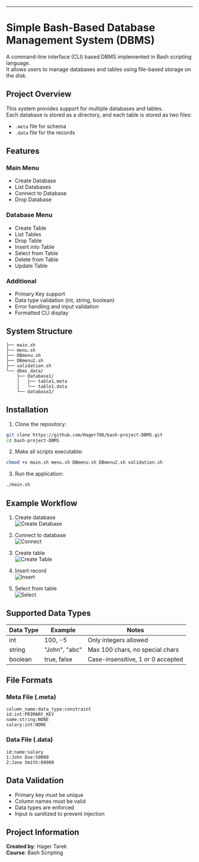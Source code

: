 ---
# Simple Bash-Based Database Management System (DBMS)

A command-line interface (CLI) based DBMS implemented in Bash scripting language.  
It allows users to manage databases and tables using file-based storage on the disk.

## Project Overview

This system provides support for multiple databases and tables.  
Each database is stored as a directory, and each table is stored as two files:
- `.meta` file for schema
- `.data` file for the records

## Features

### Main Menu
- Create Database
- List Databases
- Connect to Database
- Drop Database

### Database Menu
- Create Table
- List Tables
- Drop Table
- Insert into Table
- Select from Table
- Delete from Table
- Update Table

### Additional
- Primary Key support
- Data type validation (int, string, boolean)
- Error handling and input validation
- Formatted CLI display

## System Structure

```
├── main.sh
├── menu.sh
├── DBmenu.sh
├── DBmenu2.sh
├── validation.sh
└── dbms_data/
    ├── database1/
    │   ├── table1.meta
    │   └── table1.data
    └── database2/
```

## Installation

1. Clone the repository:
```bash
git clone https://github.com/Hager706/bash-project-DBMS.git
cd bash-project-DBMS
```

2. Make all scripts executable:
```bash
chmod +x main.sh menu.sh DBmenu.sh DBmenu2.sh validation.sh
```

3. Run the application:
```bash
./main.sh
```

## Example Workflow

1. Create database  
   ![Create Database](assets/pic1.png)

2. Connect to database  
   ![Connect](assets/pic2.png)

3. Create table  
   ![Create Table](assets/pic3.png)

4. Insert record  
   ![Insert](assets/pic4.png)

5. Select from table  
   ![Select](assets/pic.png)

## Supported Data Types

| Data Type | Example       | Notes                              |
|-----------|---------------|------------------------------------|
| int       | 100, -5        | Only integers allowed              |
| string    | "John", "abc" | Max 100 chars, no special chars    |
| boolean   | true, false   | Case-insensitive, 1 or 0 accepted  |

## File Formats

### Meta File (.meta)
```
column_name:data_type:constraint
id:int:PRIMARY_KEY
name:string:NONE
salary:int:NONE
```

### Data File (.data)
```
id:name:salary
1:John Doe:50000
2:Jane Smith:60000
```

## Data Validation

- Primary key must be unique
- Column names must be valid
- Data types are enforced
- Input is sanitized to prevent injection

## Project Information

**Created by**: Hager Tarek  
**Course**: Bash Scripting  